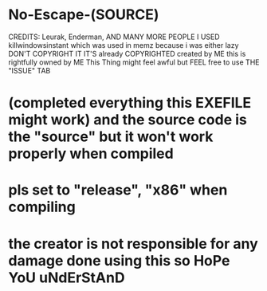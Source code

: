 # No-Escape-(SOURCE)

CREDITS: Leurak, Enderman, AND MANY MORE PEOPLE I USED killwindowsinstant which was used in memz because i was either lazy
DON'T COPYRIGHT IT IT'S already COPYRIGHTED created by ME this is rightfully owned by ME 
This Thing might feel awful but FEEL free to use THE "ISSUE" TAB
# (completed everything this EXEFILE might work) and the source code is the "source" but it won't work properly when compiled
# pls set to "release", "x86" when compiling
# the creator is not responsible for any damage done using this so HoPe YoU uNdErStAnD
